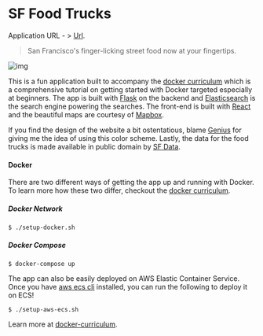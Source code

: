 SF Food Trucks
===
Application URL - > [Url](18.191.222.128).
> San Francisco's finger-licking street food now at your fingertips.

![img](shot.png)

This is a fun application built to accompany the [docker curriculum](http://prakhar.me/docker-curriculum) which is a comprehensive tutorial on getting started with Docker targeted especially at beginners. The app is built with [Flask](http://flask.pocoo.org/) on the backend and [Elasticsearch](http://elastic.co/) is the search engine powering the searches. The front-end is built with [React](http://facebook.github.io/react/) and the beautiful maps are courtesy of [Mapbox](https://www.mapbox.com/).

If you find the design of the website a bit ostentatious, blame [Genius](http://genius.com) for giving me the idea of using this color scheme.  Lastly, the data for the food trucks is made available in public domain by [SF Data](https://data.sfgov.org/Economy-and-Community/Mobile-Food-Facility-Permit/rqzj-sfat).

#### Docker

There are two different ways of getting the app up and running with Docker. To learn more how these two differ, checkout the [docker curriculum](http://prakhar.me/docker-curriculum).

##### Docker Network
```
$ ./setup-docker.sh
```

##### Docker Compose
```
$ docker-compose up
```

The app can also be easily deployed on AWS Elastic Container Service. Once you have [aws ecs cli](http://docs.aws.amazon.com/AmazonECS/latest/developerguide/ECS_CLI_installation.html) installed, you can run the following to deploy it on ECS!
```
$ ./setup-aws-ecs.sh
```

Learn more at [docker-curriculum](http://prakhar.me/docker-curriculum).
